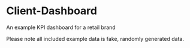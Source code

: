 # Client-Dashboard
An example KPI dashboard for a retail brand

Please note all included example data is fake, randomly generated data. 
